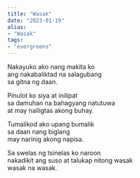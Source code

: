 ```yaml
---
title: "Wasak"
date: "2023-01-19"
alias:
- "Wasak"
tags:
- "evergreens"
---
```

Nakayuko ako nang makita ko  
ang nakabaliktad na salagubang  
sa gitna ng daan.  

Pinulot ko siya at inilipat  
sa damuhan na bahagyang natutuwa  
at may nailigtas akong buhay.  

Tumalikod ako upang bumalik  
sa daan nang biglang  
may narinig akong napisa.  

Sa swelas ng tsinelas ko naroon  
nakadikit ang suso at talukap nitong wasak  
wasak na wasak.  